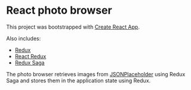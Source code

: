 # React photo browser

This project was bootstrapped with [Create React App](https://github.com/facebookincubator/create-react-app).

Also includes:
* [Redux](https://github.com/reactjs/redux)
* [React Redux](https://github.com/reactjs/react-redux)
* [Redux Saga](https://github.com/redux-saga/redux-saga)

The photo browser retrieves images from [JSONPlaceholder](http://jsonplaceholder.typicode.com/) using Redux Saga and stores them in the application state using Redux.